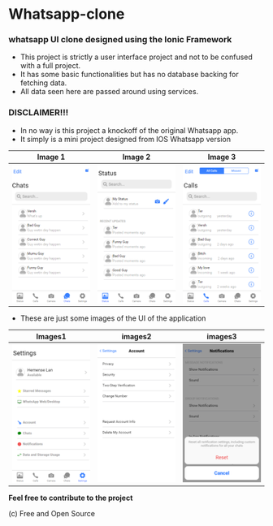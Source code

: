 # Whatsapp-clone
### whatsapp UI clone designed using the Ionic Framework
- This project is strictly a user interface project and not to be confused with a full project. 
- It has some basic functionalities but has no database backing for fetching data.
- All data seen here are passed around using services.

### DISCLAIMER!!!
- In no way is this project a knockoff of the original Whatsapp app.
- It simply is a mini project designed from IOS Whatsapp version


Image 1|Image 2|Image 3
-------|-------|-------
![homepage_image](https://github.com/Lihemen/Whatsapp-clone/blob/master/src/assets/images/whatsapp-clone-images/chats.png)| ![status_image](https://github.com/Lihemen/Whatsapp-clone/blob/master/src/assets/images/whatsapp-clone-images/status.png)| ![calls_image](https://github.com/Lihemen/Whatsapp-clone/blob/master/src/assets/images/whatsapp-clone-images/calls.png)


- These are just some images of the UI of the application

Images1|images2|images3
-------|-------|-------
![settings](https://github.com/Lihemen/Whatsapp-clone/blob/master/src/assets/images/whatsapp-clone-images/settings.png)| ![accounts](https://github.com/Lihemen/Whatsapp-clone/blob/master/src/assets/images/whatsapp-clone-images/account.png)| ![notifications](https://github.com/Lihemen/Whatsapp-clone/blob/master/src/assets/images/whatsapp-clone-images/notifications.png)|


__Feel free to contribute to the project__

(c) Free and Open Source
